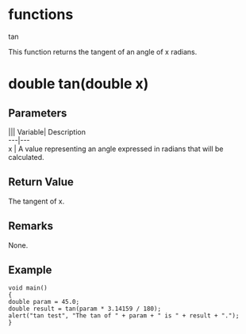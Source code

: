 # functions

tan

  


This function returns the tangent of an angle of x radians.

# double tan(double x)

## Parameters

||| Variable| Description  
---|---  
x | A value representing an angle expressed in radians that will be calculated.  
  
## Return Value

The tangent of x.

## Remarks

None.

## Example


```
void main()
{
double param = 45.0;
double result = tan(param * 3.14159 / 180);
alert("tan test", "The tan of " + param + " is " + result + ".");
}

```

